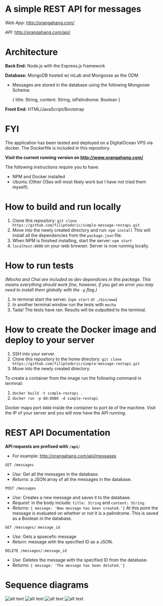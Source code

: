 # A simple REST API for messages

*Web App:* http://orangahang.com/

*API:* http://orangahang.com/api/

# Architecture 
**Back End:** Node.js with the Express.js framework

**Database:** MongoDB hosted w/ mLab and Mongoose as the ODM

   - Messages are stored in the database using the following Mongoose Schema:
   
        {
            title: String,
            content: String,
            isPalindrome: Boolean
        }

**Front End:** HTML/JavaScript/Bootstrap

# FYI
The application has been tested and deployed on a DigitalOcean VPS via docker. The Dockerfile is included in this repository. 

**Visit the current running version on http://www.orangahang.com/**

The following instructions require you to have:
 - NPM and Docker installed
 - Ubuntu (Other OSes will most likely work but I have not tried them myself).

# How to build and run locally
1. Clone this repository: `git clone https://github.com/filiptodoric/simple-message-restapi.git`
2. Move into the newly created directory and run: `npm install`
This will install all the dependencies from the `package.json` file.
3. When NPM is finished installing, start the server: `npm start`
4. `localhost:8080` on your web browser. Server is now running locally. 

# How to run tests

*(Mocha and Chai are included as dev dependicies in this package. 
This means everything should work fine, however, if you get an error you may need to install 
them globally with the `-g` flag.)* 

1. In terminal start the server. (`npm start` or `./bin/www`)
2. In another terminal window run the tests with `mocha`
3. Tada! The tests have ran. Results will be outputted to the terminal.


# How to create the Docker image and deploy to your server
1. SSH into your server. 
2. Clone this repository to the home directory: `git clone https://github.com/filiptodoric/simple-message-restapi.git`
3. Move into the newly created directory. 

To create a container from the image run the following command in terminal:

1. `docker build -t simple-restapi .`
2. `docker run -p 80:8080 -d simple-restapi` 

Docker maps port `8080` inside the container to port `80` of the machine. Visit the IP of your server and you will now have the API running. 

# REST API Documentation

**API requests are prefixed with `/api/`**

- For example: http://orangahang.com/api/messages

`GET /messages`
- *Use:* Get all the messages in the database. 
- *Returns:* a JSON array of all the messages in the database. 

`POST /messages`
- *Use:* Creates a new message and saves it to the database.
- *Request:* in the body include: `title: String` and `content: String`. 
- *Returns:* `{ message: 'New message has been created.'}`  At this point the message is evaluated on whether or not it is a palindrome. This is saved as a Boolean in the database.

`GET /messages/:message_id`
- *Use:* Gets a spsecefic message
- *Return:* message with the specified ID as a JSON. 

`DELETE /messages/:message_id` 
- *Use:* Deletes the message with the specified ID from the database.
- *Returns:* `{ message: 'The message has been deleted.'}`

# Sequence diagrams

![alt text](http://i.imgur.com/dqbHptw.png "GET MESSAGES")
![alt text](http://i.imgur.com/AQx27VV.png "POST")
![alt text](http://i.imgur.com/TRsLQH0.png "GET MESSAGEID")
![alt text](http://i.imgur.com/kWpF8E5.png "DELETE")

